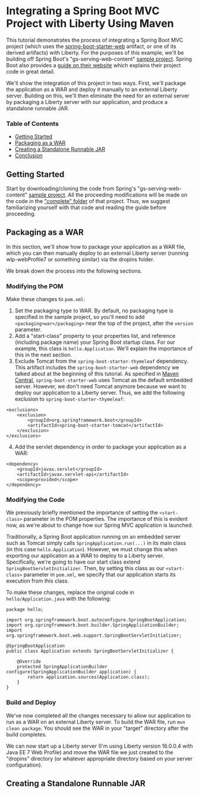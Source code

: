 # Integrating a Spring Boot MVC Project with Liberty Using Maven

This tutorial demonstrates the process of integrating a Spring Boot MVC project (which uses the [spring-boot-starter-web](https://mvnrepository.com/artifact/org.springframework.boot/spring-boot-starter-web) artifact, or one of its derived artifacts) with Liberty. For the purposes of this example, we'll be building off Spring Boot's "gs-serving-web-content" [sample project](https://github.com/spring-guides/gs-serving-web-content). Spring Boot also provides a [guide on their website](https://spring.io/guides/gs/serving-web-content/) which explains their project code in great detail.

We'll show the integration of this project in two ways. First, we'll package the application as a WAR and deploy it manually to an external Liberty server. Building on this, we'll then eliminate the need for an external server by packaging a Liberty server with our application, and produce a standalone runnable JAR. 

### Table of Contents

* [Getting Started](#start)
* [Packaging as a WAR](#war)
* [Creating a Standalone Runnable JAR](#jar)
* [Conclusion](#conclusion)

## <a name="start"></a>Getting Started

Start by downloading/cloning the code from Spring's "gs-serving-web-content" [sample project](https://github.com/spring-guides/gs-serving-web-content/). All the proceeding modifications will be made on the code in the ["complete" folder](https://github.com/spring-guides/gs-serving-web-content/tree/master/complete) of that project. Thus, we suggest familiarizing yourself with that code and reading the guide before proceeding.

## <a name="war"></a>Packaging as a WAR

In this section, we'll show how to package your application as a WAR file, which you can then manually deploy to an external Liberty server (running wlp-webProfile7 or something similar) via the dropins folder. 

We break down the process into the following sections. 

### Modifying the POM

Make these changes to `pom.xml`:

1. Set the packaging type to WAR. By default, no packaging type is specified in the sample project, so you'll need to add `<packaging>war</packaging>` near the top of the project, after the `version` parameter. 
2. Add a "start-class" property to your properties list, and reference (including package name) your Spring Boot startup class. For our example, this class is `hello.Application`. We'll explain the importance of this in the next section.
3. Exclude Tomcat from the `spring-boot-starter-thymeleaf` dependency. This artifact includes the `spring-boot-starter-web` dependency we talked about at the beginning of this tutorial. As specified in [Maven Central](http://mvnrepository.com/artifact/org.springframework.boot/spring-boot-starter-web), `spring-boot-starter-web` uses Tomcat as the default embedded server. However, we don't need Tomcat anymore because we want to deploy our application to a Liberty server. Thus, we add the following exclusion to `spring-boot-starter-thymeleaf`:
```
<exclusions>
	<exclusion>
		<groupId>org.springframework.boot</groupId>
		<artifactId>spring-boot-starter-tomcat</artifactId>
	</exclusion>
</exclusions>
```
4. Add the servlet dependency in order to package your application as a WAR:
```
<dependency>
	<groupId>javax.servlet</groupId>
	<artifactId>javax.servlet-api</artifactId>
    <scope>provided</scope>
</dependency>
```

### Modifying the Code

We previously briefly mentioned the importance of setting the `<start-class>` parameter in the POM properties. The importance of this is evident now, as we're about to change how our Spring MVC application is launched.

Traditionally, a Spring Boot application running on an embedded server such as Tomcat simply calls `SpringApplication.run(...)` in its main class (in this case `hello.Application`). However, we must change this when exporting our application as a WAR to deploy to a Liberty server. Specifically, we're going to have our start class extend `SpringBootServletInitializer`. Then, by setting this class as our `<start-class>` parameter in `pom.xml`, we specify that our application starts its execution from this class.

To make these changes, replace the original code in `hello/Application.java` with the following:
```
package hello;

import org.springframework.boot.autoconfigure.SpringBootApplication;
import org.springframework.boot.builder.SpringApplicationBuilder;
import org.springframework.boot.web.support.SpringBootServletInitializer;

@SpringBootApplication
public class Application extends SpringBootServletInitializer {

	@Override
	protected SpringApplicationBuilder configure(SpringApplicationBuilder application) {
		return application.sources(Application.class);
	}
}
```

### Build and Deploy

We've now completed all the changes necessary to allow our application to run as a WAR on an external Liberty server. To build the WAR file, run `mvn clean package`.  You should see the WAR in your "target" directory after the build completes.

We can now start up a Liberty server (I'm using Liberty version 16.0.0.4 with Java EE 7 Web Profile) and move the WAR file we just created to the "dropins" directory (or whatever appropriate directory based on your server configuration). 

## Creating a Standalone Runnable JAR

